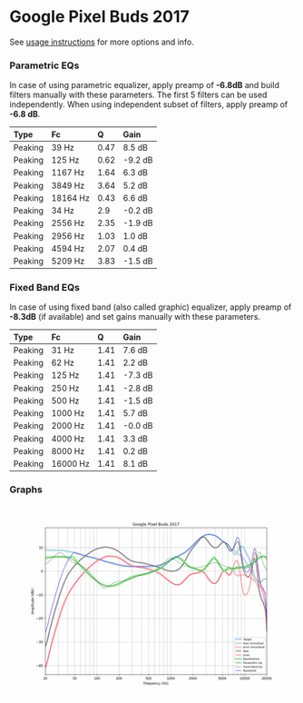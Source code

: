 # Google Pixel Buds 2017
See [usage instructions](https://github.com/jaakkopasanen/AutoEq#usage) for more options and info.

### Parametric EQs
In case of using parametric equalizer, apply preamp of **-6.8dB** and build filters manually
with these parameters. The first 5 filters can be used independently.
When using independent subset of filters, apply preamp of **-6.8 dB**.

| Type    | Fc       |    Q | Gain    |
|:--------|:---------|:-----|:--------|
| Peaking | 39 Hz    | 0.47 | 8.5 dB  |
| Peaking | 125 Hz   | 0.62 | -9.2 dB |
| Peaking | 1167 Hz  | 1.64 | 6.3 dB  |
| Peaking | 3849 Hz  | 3.64 | 5.2 dB  |
| Peaking | 18164 Hz | 0.43 | 6.6 dB  |
| Peaking | 34 Hz    | 2.9  | -0.2 dB |
| Peaking | 2556 Hz  | 2.35 | -1.9 dB |
| Peaking | 2956 Hz  | 1.03 | 1.0 dB  |
| Peaking | 4594 Hz  | 2.07 | 0.4 dB  |
| Peaking | 5209 Hz  | 3.83 | -1.5 dB |

### Fixed Band EQs
In case of using fixed band (also called graphic) equalizer, apply preamp of **-8.3dB**
(if available) and set gains manually with these parameters.

| Type    | Fc       |    Q | Gain    |
|:--------|:---------|:-----|:--------|
| Peaking | 31 Hz    | 1.41 | 7.6 dB  |
| Peaking | 62 Hz    | 1.41 | 2.2 dB  |
| Peaking | 125 Hz   | 1.41 | -7.3 dB |
| Peaking | 250 Hz   | 1.41 | -2.8 dB |
| Peaking | 500 Hz   | 1.41 | -1.5 dB |
| Peaking | 1000 Hz  | 1.41 | 5.7 dB  |
| Peaking | 2000 Hz  | 1.41 | -0.0 dB |
| Peaking | 4000 Hz  | 1.41 | 3.3 dB  |
| Peaking | 8000 Hz  | 1.41 | 0.2 dB  |
| Peaking | 16000 Hz | 1.41 | 8.1 dB  |

### Graphs
![](./Google%20Pixel%20Buds%202017.png)